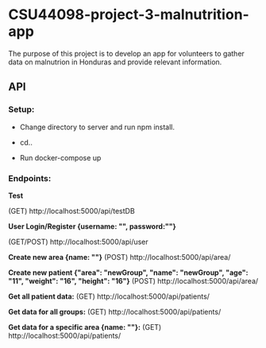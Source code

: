 # CSU44098-project-3-malnutrition-app

The purpose of this project is to develop an app for volunteers to gather data on malnutrion in Honduras and provide relevant information.


  

## API

  
### **Setup:**


-  Change directory to server and run npm install.

-  cd..

-  Run docker-compose up
  
  

### **Endpoints:**

**Test**

(GET) http://localhost:5000/api/testDB


**User Login/Register {username: "", password:""}**

(GET/POST) http://localhost:5000/api/user

**Create new area {name: ""}**
(POST) http://localhost:5000/api/area/

**Create new patient {"area": "newGroup",  "name": "newGroup", "age": "11", "weight": "16", "height": "16"}**
(POST) http://localhost:5000/api/area/

**Get all patient data:**
(GET) http://localhost:5000/api/patients/

**Get data for all groups:** 
(GET) http://localhost:5000/api/patients/

**Get data for a specific area {name: ""}:** 
(GET) http://localhost:5000/api/patients/






